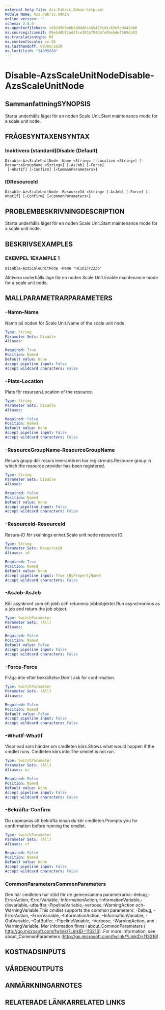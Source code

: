 ```yaml
---
external help file: Azs.Fabric.Admin-help.xml
Module Name: Azs.Fabric.Admin
online version: ''
schema: 2.0.0
ms.openlocfilehash: c60245b9e6b8d44d8c465427c41c69e5cd442bb0
ms.sourcegitcommit: 09eb4dbfcad6fce303b793dafe9bebdef589db03
ms.translationtype: MT
ms.contentlocale: sv-SE
ms.lasthandoff: 08/08/2020
ms.locfileid: "94099880"
---
```

# <span data-ttu-id="39f0b-101">Disable-AzsScaleUnitNode</span><span class="sxs-lookup"><span data-stu-id="39f0b-101">Disable-AzsScaleUnitNode</span></span>

## <span data-ttu-id="39f0b-102">Sammanfattning</span><span class="sxs-lookup"><span data-stu-id="39f0b-102">SYNOPSIS</span></span>
<span data-ttu-id="39f0b-103">Starta underhålls läget för en noden Scale Unit.</span><span class="sxs-lookup"><span data-stu-id="39f0b-103">Start maintenance mode for a scale unit node.</span></span>

## <span data-ttu-id="39f0b-104">FRÅGESYNTAXEN</span><span class="sxs-lookup"><span data-stu-id="39f0b-104">SYNTAX</span></span>

### <span data-ttu-id="39f0b-105">Inaktivera (standard)</span><span class="sxs-lookup"><span data-stu-id="39f0b-105">Disable (Default)</span></span>
```
Disable-AzsScaleUnitNode -Name <String> [-Location <String>] [-ResourceGroupName <String>] [-AsJob] [-Force]
 [-WhatIf] [-Confirm] [<CommonParameters>]
```

### <span data-ttu-id="39f0b-106">ID</span><span class="sxs-lookup"><span data-stu-id="39f0b-106">ResourceId</span></span>
```
Disable-AzsScaleUnitNode -ResourceId <String> [-AsJob] [-Force] [-WhatIf] [-Confirm] [<CommonParameters>]
```

## <span data-ttu-id="39f0b-107">PROBLEMBESKRIVNING</span><span class="sxs-lookup"><span data-stu-id="39f0b-107">DESCRIPTION</span></span>
<span data-ttu-id="39f0b-108">Starta underhålls läget för en noden Scale Unit.</span><span class="sxs-lookup"><span data-stu-id="39f0b-108">Start maintenance mode for a scale unit node.</span></span>

## <span data-ttu-id="39f0b-109">BESKRIVS</span><span class="sxs-lookup"><span data-stu-id="39f0b-109">EXAMPLES</span></span>

### <span data-ttu-id="39f0b-110">EXEMPEL 1</span><span class="sxs-lookup"><span data-stu-id="39f0b-110">EXAMPLE 1</span></span>
```
Disable-AzsScaleUnitNode -Name "HC1n25r2236"
```

<span data-ttu-id="39f0b-111">Aktivera underhålls läge för en noden Scale Unit.</span><span class="sxs-lookup"><span data-stu-id="39f0b-111">Enable maintenance mode for a scale unit node.</span></span>

## <span data-ttu-id="39f0b-112">MALLPARAMETRAR</span><span class="sxs-lookup"><span data-stu-id="39f0b-112">PARAMETERS</span></span>

### <span data-ttu-id="39f0b-113">-Namn</span><span class="sxs-lookup"><span data-stu-id="39f0b-113">-Name</span></span>
<span data-ttu-id="39f0b-114">Namn på noden för Scale Unit.</span><span class="sxs-lookup"><span data-stu-id="39f0b-114">Name of the scale unit node.</span></span>

```yaml
Type: String
Parameter Sets: Disable
Aliases:

Required: True
Position: Named
Default value: None
Accept pipeline input: False
Accept wildcard characters: False
```

### <span data-ttu-id="39f0b-115">-Plats</span><span class="sxs-lookup"><span data-stu-id="39f0b-115">-Location</span></span>
<span data-ttu-id="39f0b-116">Plats för resursen.</span><span class="sxs-lookup"><span data-stu-id="39f0b-116">Location of the resource.</span></span>

```yaml
Type: String
Parameter Sets: Disable
Aliases:

Required: False
Position: Named
Default value: None
Accept pipeline input: False
Accept wildcard characters: False
```

### <span data-ttu-id="39f0b-117">-ResourceGroupName</span><span class="sxs-lookup"><span data-stu-id="39f0b-117">-ResourceGroupName</span></span>
<span data-ttu-id="39f0b-118">Resurs grupp där resurs leverantören har registrerats.</span><span class="sxs-lookup"><span data-stu-id="39f0b-118">Resource group in which the resource provider has been registered.</span></span>

```yaml
Type: String
Parameter Sets: Disable
Aliases:

Required: False
Position: Named
Default value: None
Accept pipeline input: False
Accept wildcard characters: False
```

### <span data-ttu-id="39f0b-119">-ResourceId</span><span class="sxs-lookup"><span data-stu-id="39f0b-119">-ResourceId</span></span>
<span data-ttu-id="39f0b-120">Resurs-ID för skalnings enhet.</span><span class="sxs-lookup"><span data-stu-id="39f0b-120">Scale unit node resource ID.</span></span>

```yaml
Type: String
Parameter Sets: ResourceId
Aliases: id

Required: True
Position: Named
Default value: None
Accept pipeline input: True (ByPropertyName)
Accept wildcard characters: False
```

### <span data-ttu-id="39f0b-121">-AsJob</span><span class="sxs-lookup"><span data-stu-id="39f0b-121">-AsJob</span></span>
<span data-ttu-id="39f0b-122">Kör asynkront som ett jobb och returnera jobbobjektet.</span><span class="sxs-lookup"><span data-stu-id="39f0b-122">Run asynchronous as a job and return the job object.</span></span>

```yaml
Type: SwitchParameter
Parameter Sets: (All)
Aliases:

Required: False
Position: Named
Default value: False
Accept pipeline input: False
Accept wildcard characters: False
```

### <span data-ttu-id="39f0b-123">-Force</span><span class="sxs-lookup"><span data-stu-id="39f0b-123">-Force</span></span>
<span data-ttu-id="39f0b-124">Fråga inte efter bekräftelse.</span><span class="sxs-lookup"><span data-stu-id="39f0b-124">Don't ask for confirmation.</span></span>

```yaml
Type: SwitchParameter
Parameter Sets: (All)
Aliases:

Required: False
Position: Named
Default value: False
Accept pipeline input: False
Accept wildcard characters: False
```

### <span data-ttu-id="39f0b-125">-WhatIf</span><span class="sxs-lookup"><span data-stu-id="39f0b-125">-WhatIf</span></span>
<span data-ttu-id="39f0b-126">Visar vad som händer om cmdleten körs.</span><span class="sxs-lookup"><span data-stu-id="39f0b-126">Shows what would happen if the cmdlet runs.</span></span>
<span data-ttu-id="39f0b-127">Cmdleten körs inte.</span><span class="sxs-lookup"><span data-stu-id="39f0b-127">The cmdlet is not run.</span></span>

```yaml
Type: SwitchParameter
Parameter Sets: (All)
Aliases: wi

Required: False
Position: Named
Default value: None
Accept pipeline input: False
Accept wildcard characters: False
```

### <span data-ttu-id="39f0b-128">-Bekräfta</span><span class="sxs-lookup"><span data-stu-id="39f0b-128">-Confirm</span></span>
<span data-ttu-id="39f0b-129">Du uppmanas att bekräfta innan du kör cmdleten.</span><span class="sxs-lookup"><span data-stu-id="39f0b-129">Prompts you for confirmation before running the cmdlet.</span></span>

```yaml
Type: SwitchParameter
Parameter Sets: (All)
Aliases: cf

Required: False
Position: Named
Default value: None
Accept pipeline input: False
Accept wildcard characters: False
```

### <span data-ttu-id="39f0b-130">CommonParameters</span><span class="sxs-lookup"><span data-stu-id="39f0b-130">CommonParameters</span></span>
<span data-ttu-id="39f0b-131">Den här cmdleten har stöd för de gemensamma parametrarna:-debug,-ErrorAction,-ErrorVariable,-InformationAction,-InformationVariable,-disvariable,-utbuffer,-PipelineVariable,-verbose,-WarningAction och-WarningVariable.</span><span class="sxs-lookup"><span data-stu-id="39f0b-131">This cmdlet supports the common parameters: -Debug, -ErrorAction, -ErrorVariable, -InformationAction, -InformationVariable, -OutVariable, -OutBuffer, -PipelineVariable, -Verbose, -WarningAction, and -WarningVariable.</span></span> <span data-ttu-id="39f0b-132">Mer information finns i about_CommonParameters ( http://go.microsoft.com/fwlink/?LinkID=113216) .</span><span class="sxs-lookup"><span data-stu-id="39f0b-132">For more information, see about_CommonParameters (http://go.microsoft.com/fwlink/?LinkID=113216).</span></span>

## <span data-ttu-id="39f0b-133">KOSTNADS</span><span class="sxs-lookup"><span data-stu-id="39f0b-133">INPUTS</span></span>

## <span data-ttu-id="39f0b-134">VÄRDEN</span><span class="sxs-lookup"><span data-stu-id="39f0b-134">OUTPUTS</span></span>

## <span data-ttu-id="39f0b-135">ANMÄRKNINGAR</span><span class="sxs-lookup"><span data-stu-id="39f0b-135">NOTES</span></span>

## <span data-ttu-id="39f0b-136">RELATERADE LÄNKAR</span><span class="sxs-lookup"><span data-stu-id="39f0b-136">RELATED LINKS</span></span>
